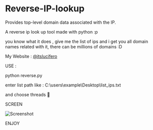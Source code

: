 # Reverse-IP-lookup
Provides top-level domain data associated with the IP.

A reverse ip look up tool made with python :p 

you know what it does , give me the list of ips and i get you all domain names related with it, there can be millions of domains :D


My Website : [@itslucifero](https://t.me/itslucifero)

USE : 

python reverse.py

enter list path like : C:\users\example\Desktop\list_ips.txt

and choose threads 🥇

SCREEN

![Screenshot](https://github.com/itslucifero/Reverse-IP-lookup/blob/main/reverse.PNG?raw=true)


ENJOY
